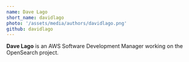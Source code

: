```yaml
---
name: Dave Lago
short_name: davidlago
photo: '/assets/media/authors/davidlago.png'
github: davidlago
---
```


**Dave Lago** is an AWS Software Development Manager working on the OpenSearch project.
